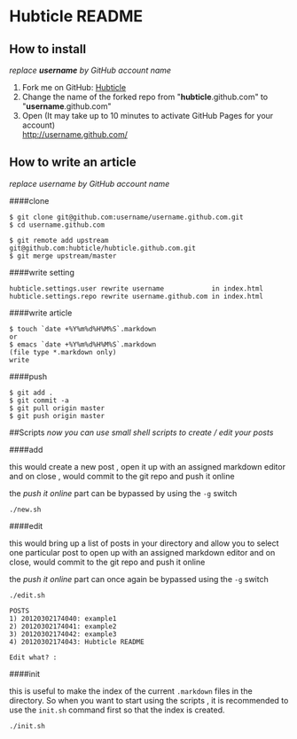 # Hubticle README

## How to install
*replace **username** by GitHub account name*  
  
1. Fork me on GitHub: [Hubticle](https://github.com/hubticle/hubticle.github.com/) 
2. Change the name of the forked repo from "**hubticle**.github.com" to "**username**.github.com"  
3. Open (It may take up to 10 minutes to activate GitHub Pages for your account)  
    http://username.github.com/  

## How to write an article
*replace username by GitHub account name*  
  
####clone  
  
    $ git clone git@github.com:username/username.github.com.git
    $ cd username.github.com

    $ git remote add upstream git@github.com:hubticle/hubticle.github.com.git
    $ git merge upstream/master

####write setting  
  
    hubticle.settings.user rewrite username            in index.html
    hubticle.settings.repo rewrite username.github.com in index.html

####write article  
  
    $ touch `date +%Y%m%d%H%M%S`.markdown
    or
    $ emacs `date +%Y%m%d%H%M%S`.markdown
    (file type *.markdown only)
    write

####push  
  
    $ git add .
    $ git commit -a
    $ git pull origin master
    $ git push origin master


##Scripts
*now you can use small shell scripts to create / edit your posts*

####add

this would create a new post , open it up with an assigned markdown editor and on close , would commit to the git repo and push it online

the *push it online* part can be bypassed by using the `-g` switch

	./new.sh
	

####edit

this would bring up a list of posts in your directory and allow you to select one particular post to open up with an assigned markdown editor and on close, would commit to the git repo and push it online

the *push it online* part can once again be bypassed using the `-g` switch


	./edit.sh

	POSTS
	1) 20120302174040: example1
	2) 20120302174041: example2
	3) 20120302174042: example3
	4) 20120302174043: Hubticle README

	Edit what? :

####init

this is useful to make the index of the current `.markdown` files in the directory. So when you want to start using the scripts , it is recommended to use the `init.sh` command first so that the index is created.

	./init.sh